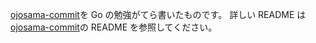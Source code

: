 [ojosama-commit](https://github.com/Sigumaa/ojosama-commit)を Go の勉強がてら書いたものです。
詳しい README は[ojosama-commit](https://github.com/Sigumaa/ojosama-commit)の README を参照してください。
